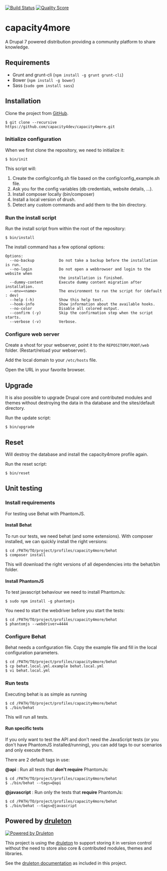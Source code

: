 [![Build Status](https://img.shields.io/travis/capacity4dev/capacity4more/develop.svg?style=flat-square)](https://travis-ci.org/capacity4dev/capacity4more)
[![Quality Score](https://img.shields.io/scrutinizer/g/capacity4dev/capacity4more.svg?style=flat-square)](https://scrutinizer-ci.com/g/capacity4dev/capacity4more/)

# capacity4more

A Drupal 7 powered distribution providing a community platform to share
knowledge.

## Requirements

- Grunt and grunt-cli (`npm install -g grunt grunt-cli`)
- Bower (`npm install -g bower`)
- Sass (`sudo gem install sass`)

## Installation

Clone the project from [GitHub](https://github.com/capacity4dev/capacity4more).

    $ git clone --recursive https://github.com/capacity4dev/capacity4more.git

### Initialize configuration

When we first clone the repository, we need to initialize it:

    $ bin/init
    
This script will:
1. Create the config/config.sh file based on the config/config_example.sh file.
2. Ask you for the config variables (db credentials, website details, ...).
3. Install composer locally (bin/composer)
4. Install a local version of drush.
5. Detect any custom commands and add them to the bin directory.

### Run the install script

Run the install script from within the root of the repository:

	$ bin/install
	
The install command has a few optional options:

```
Options:
  --no-backup           Do not take a backup before the installation is run.
  --no-login            Do not open a webbrowser and login to the website when
                        the installation is finished.
  --dummy-content       Execute dummy content migration after installation.
  --env=<name>          The environment to run the script for (default : dev)
  --help (-h)           Show this help text.
  --hook-info           Show information about the available hooks.
  --no-color            Disable all colored output.
  --confirm (-y)        Skip the confirmation step when the script starts.
  --verbose (-v)        Verbose.
```
	
### Configure web server

Create a vhost for your webserver, point it to the `REPOSITORY/ROOT/web` folder.
(Restart/reload your webserver).

Add the local domain to your ```/etc/hosts``` file.

Open the URL in your favorite browser.

## Upgrade

It is also possible to upgrade Drupal core and contributed modules and themes
without destroying the data in tha database and the sites/default directory.

Run the update script:

	$ bin/upgrade

## Reset

Will destroy the database and install the capacity4more profile again.

Run the reset script:

    $ bin/reset

## Unit testing
   
### Install requirements

For testing use Behat with PhantomJS.

#### Install Behat 

To run our tests, we need behat (and some extensions). With composer installed, we can quickly install the right versions: 

```
$ cd /PATH/TO/project/profiles/capacity4more/behat
$ composer install
```

This will download the right versions of all dependencies into the behat/bin folder.

#### Install PhantomJS

To test javascript behaviour we need to install PhantomJs:

```
$ sudo npm install -g phantomjs
```

You need to start the webdriver before you start the tests:

```
$ cd /PATH/TO/project/profiles/capacity4more/behat
$ phantomjs --webdriver=4444
```


### Configure Behat

Behat needs a configuration file. Copy the example file and fill in the local configuration parameters.

```
$ cd /PATH/TO/project/profiles/capacity4more/behat
$ cp behat.local.yml.example behat.local.yml
$ vi behat.local.yml
```


### Run tests

Executing behat is as simple as running

```
$ cd /PATH/TO/project/profiles/capacity4more/behat
$ ./bin/behat
```

This will run all tests.

#### Run specific tests

If you only want to test the API and don't need the JavaScript tests (or you don't have PhantomJS installed/running), you can add tags to our scenarios and only execute them.

There are 2 default tags in use:

**@api** : Run all tests that **don't require** PhantomJs:

```
$ cd /PATH/TO/project/profiles/capacity4more/behat
$ ./bin/behat --tags=@api
```

**@javascript** : Run only the tests that **require** PhantomJs:

```
$ cd /PATH/TO/project/profiles/capacity4more/behat
$ ./bin/behat --tags=@javascript
```


## Powered by [druleton][link-druleton]

[![Powered by Druleton][icon-druleton]][link-druleton]

This project is using the [druleton][link-druleton] to support
storing it in version control without the need to store also core & contributed
modules, themes and libraries.

See the [druleton documentation][link-druleton-doc] as included in
this project.

[link-druleton]: https://github.com/druleton/druleton
[link-druleton-doc]: https://github.com/druleton/druleton/blob/master/docs/README.md

[icon-druleton]: https://img.shields.io/badge/powered%20by-druleton-blue.svg?style=flat-square
[link-druleton]: https://github.com/druleton/druleton